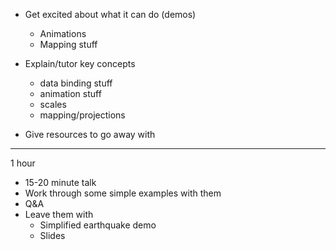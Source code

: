 - Get excited about what it can do (demos)
  - Animations
  - Mapping stuff

- Explain/tutor key concepts
  - data binding stuff
  - animation stuff
  - scales
  - mapping/projections

- Give resources to go away with


---
1 hour

* 15-20 minute talk
* Work through some simple examples with them
* Q&A
* Leave them with
  - Simplified earthquake demo
  - Slides

